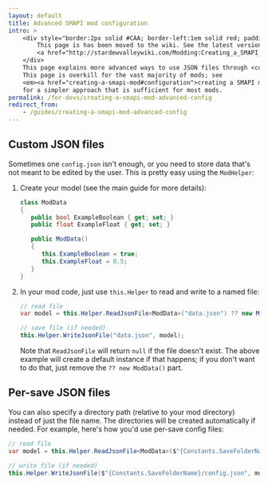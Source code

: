 ```yaml
---
layout: default
title: Advanced SMAPI mod configuration
intro: > 
    <div style="border:2px solid #CAA; border-left:1em solid red; padding:1em;">
        This page is has been moved to the wiki. See the latest version at
        <a href="http://stardewvalleywiki.com/Modding:Creating_a_SMAPI_mod">Modding:Creating a SMAPI mod</a>.
    </div>
    This page explains more advanced ways to use JSON files through <code>this.Helper</code>.
    This page is overkill for the vast majority of mods; see
    <em><a href="creating-a-smapi-mod#configuration">creating a SMAPI mod</a></em>
    for a simpler approach that is sufficient for most mods.
permalink: /for-devs/creating-a-smapi-mod-advanced-config
redirect_from:
    - /guides/creating-a-smapi-mod-advanced-config
---
```


## Custom JSON files
Sometimes one `config.json` isn't enough, or you need to store data that's not meant to be edited
by the user. This is pretty easy using the `ModHelper`:

1. Create your model (see the main guide for more details):

   ```c#
   class ModData
   {
      public bool ExampleBoolean { get; set; }
      public float ExampleFloat { get; set; }

      public ModData()
      {
         this.ExampleBoolean = true;
         this.ExampleFloat = 0.5;
      }
   }
   ```

2. In your mod code, just use `this.Helper` to read and write to a named file:

   ```c#
   // read file
   var model = this.Helper.ReadJsonFile<ModData>("data.json") ?? new ModData();

   // save file (if needed)
   this.Helper.WriteJsonFile("data.json", model);
   ```
   Note that `ReadJsonFile` will return `null` if the file doesn't exist. The above example will
   create a default instance if that happens; if you don't want to do that, just remove the
   `?? new ModData()` part.

## Per-save JSON files
You can also specify a directory path (relative to your mod directory) instead of just the file
name. The directories will be created automatically if needed. For example, here's how you'd use
per-save config files:

```c#
// read file
var model = this.Helper.ReadJsonFile<ModData>($"{Constants.SaveFolderName}/config.json") ?? new ModData();

// write file (if needed)
this.Helper.WriteJsonFile($"{Constants.SaveFolderName}/config.json", model);
```
